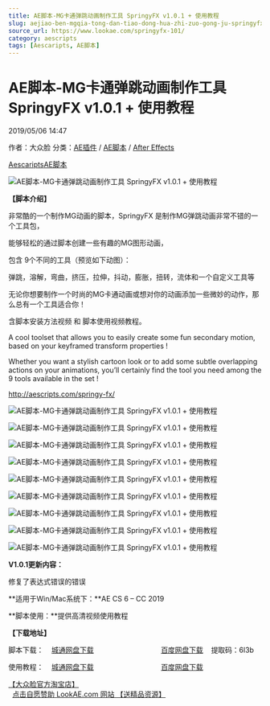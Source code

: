 ```yaml
---
title: AE脚本-MG卡通弹跳动画制作工具 SpringyFX v1.0.1 + 使用教程
slug: aejiao-ben-mgqia-tong-dan-tiao-dong-hua-zhi-zuo-gong-ju-springyfx-v1-0-1-shi-yong-jiao-cheng
source_url: https://www.lookae.com/springyfx-101/
category: aescripts
tags: [Aescaripts, AE脚本]
---
```

# AE脚本-MG卡通弹跳动画制作工具 SpringyFX v1.0.1 + 使用教程

2019/05/06 14:47

作者：大众脸
分类：[AE插件](https://www.lookae.com/after-effects/aechajian/) / [AE脚本](https://www.lookae.com/after-effects/aescripts/) / [After Effects](https://www.lookae.com/after-effects/)

[Aescaripts](https://www.lookae.com/tag/aescaripts/)[AE脚本](https://www.lookae.com/tag/ae%e8%84%9a%e6%9c%ac/)

![AE脚本-MG卡通弹跳动画制作工具 SpringyFX v1.0.1 + 使用教程](https://www.lookae.com/wp-content/uploads/2019/05/Springy-FX.jpg "AE脚本-MG卡通弹跳动画制作工具 SpringyFX v1.0.1 + 使用教程-LookAE.com")

**【脚本介绍】**

非常酷的一个制作MG动画的脚本，SpringyFX 是制作MG弹跳动画非常不错的一个工具包，

能够轻松的通过脚本创建一些有趣的MG图形动画，

包含 9个不同的工具（预览如下动图）：

弹跳，溶解，弯曲，挤压，拉伸，抖动，膨胀，扭转，流体和一个自定义工具等

无论你想要制作一个时尚的MG卡通动画或想对你的动画添加一些微妙的动作，那么总有一个工具适合你！

含脚本安装方法视频 和 脚本使用视频教程。

A cool toolset that allows you to easily create some fun secondary motion, based on your keyframed transform properties !

Whether you want a stylish cartoon look or to add some subtle overlapping actions on your animations, you’ll certainly find the tool you need among the 9 tools available in the set !

http://aescripts.com/springy-fx/

![AE脚本-MG卡通弹跳动画制作工具 SpringyFX v1.0.1 + 使用教程](http://aescripts.com/media/catalog/product/g/i/gif-1---parent-constraint.gif "AE脚本-MG卡通弹跳动画制作工具 SpringyFX v1.0.1 + 使用教程-LookAE.com")

![AE脚本-MG卡通弹跳动画制作工具 SpringyFX v1.0.1 + 使用教程](http://aescripts.com/media/catalog/product/g/i/gif-2---bend-deformer.gif "AE脚本-MG卡通弹跳动画制作工具 SpringyFX v1.0.1 + 使用教程-LookAE.com")

![AE脚本-MG卡通弹跳动画制作工具 SpringyFX v1.0.1 + 使用教程](http://aescripts.com/media/catalog/product/g/i/gif-3---shear-deformer.gif "AE脚本-MG卡通弹跳动画制作工具 SpringyFX v1.0.1 + 使用教程-LookAE.com")

![AE脚本-MG卡通弹跳动画制作工具 SpringyFX v1.0.1 + 使用教程](http://aescripts.com/media/catalog/product/g/i/gif-4---squashnstretch.gif "AE脚本-MG卡通弹跳动画制作工具 SpringyFX v1.0.1 + 使用教程-LookAE.com")

![AE脚本-MG卡通弹跳动画制作工具 SpringyFX v1.0.1 + 使用教程](http://aescripts.com/media/catalog/product/g/i/gif-5---jiggle-deformer.gif "AE脚本-MG卡通弹跳动画制作工具 SpringyFX v1.0.1 + 使用教程-LookAE.com")

![AE脚本-MG卡通弹跳动画制作工具 SpringyFX v1.0.1 + 使用教程](http://aescripts.com/media/catalog/product/g/i/gif-6---bulge-deformer.gif "AE脚本-MG卡通弹跳动画制作工具 SpringyFX v1.0.1 + 使用教程-LookAE.com")

![AE脚本-MG卡通弹跳动画制作工具 SpringyFX v1.0.1 + 使用教程](http://aescripts.com/media/catalog/product/g/i/gif-7---twist-deformer.gif "AE脚本-MG卡通弹跳动画制作工具 SpringyFX v1.0.1 + 使用教程-LookAE.com")

![AE脚本-MG卡通弹跳动画制作工具 SpringyFX v1.0.1 + 使用教程](http://aescripts.com/media/catalog/product/g/i/gif-8---liquid-deformer.gif "AE脚本-MG卡通弹跳动画制作工具 SpringyFX v1.0.1 + 使用教程-LookAE.com")

![AE脚本-MG卡通弹跳动画制作工具 SpringyFX v1.0.1 + 使用教程](http://aescripts.com/media/catalog/product/g/i/gif-9---custom-effect.gif "AE脚本-MG卡通弹跳动画制作工具 SpringyFX v1.0.1 + 使用教程-LookAE.com")

**V1.0.1更新内容：**

修复了表达式错误的错误

**适用于Win/Mac系统下：**AE CS 6 – CC 2019

**脚本使用：**提供高清视频使用教程

**【下载地址】**

脚本下载：    [城通网盘下载](https://lookae.ctfile.com/fs/680462-372747137)                                  [百度网盘下载](https://pan.baidu.com/s/1fKWQXNLkXsZNLp8PUa5S6A)    提取码：6l3b

使用教程：    [城通网盘下载](https://lookae.ctfile.com/fs/680462-202011487)                                  [百度网盘下载](https://pan.baidu.com/s/1slrtkct)

[【大众脸官方淘宝店】](https://lookae.taobao.com/)                [点击自愿赞助 LookAE.com 网站 【送精品资源】](https://www.lookae.com/sponsor/)
